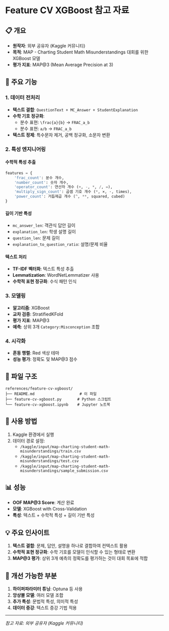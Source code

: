 # Feature CV XGBoost 참고 자료

## 📋 개요
- **원작자**: 외부 공유자 (Kaggle 커뮤니티)
- **목적**: MAP - Charting Student Math Misunderstandings 대회를 위한 XGBoost 모델
- **평가 지표**: MAP@3 (Mean Average Precision at 3)

## 🔧 주요 기능

### 1. 데이터 전처리
- **텍스트 결합**: `QuestionText + MC_Answer + StudentExplanation`
- **수학 기호 정규화**:
  - 분수 표현: `\frac{a}{b}` → `FRAC_a_b`
  - 분수 표현: `a/b` → `FRAC_a_b`
- **텍스트 정제**: 특수문자 제거, 공백 정규화, 소문자 변환

### 2. 특성 엔지니어링
#### 수학적 특성 추출
```python
features = {
    'frac_count': 분수 개수,
    'number_count': 숫자 개수,
    'operator_count': 연산자 개수 (+, -, *, /, =),
    'multiply_sign_count': 곱셈 기호 개수 (*, ×, ·, times),
    'power_count': 거듭제곱 개수 (^, **, squared, cubed)
}
```

#### 길이 기반 특성
- `mc_answer_len`: 객관식 답안 길이
- `explanation_len`: 학생 설명 길이
- `question_len`: 문제 길이
- `explanation_to_question_ratio`: 설명/문제 비율

#### 텍스트 처리
- **TF-IDF 벡터화**: 텍스트 특성 추출
- **Lemmatization**: WordNetLemmatizer 사용
- **수학적 표현 정규화**: 수식 패턴 인식

### 3. 모델링
- **알고리즘**: XGBoost
- **교차 검증**: StratifiedKFold
- **평가 지표**: MAP@3
- **예측**: 상위 3개 `Category:Misconception` 조합

### 4. 시각화
- **혼동 행렬**: Red 색상 테마
- **성능 평가**: 정확도 및 MAP@3 점수

## 📁 파일 구조
```
references/feature-cv-xgboost/
├── README.md                    # 이 파일
├── feature-cv-xgboost.py       # Python 스크립트
└── feature-cv-xgboost.ipynb    # Jupyter 노트북
```

## 🚀 사용 방법
1. Kaggle 환경에서 실행
2. 데이터 경로 설정:
   - `/kaggle/input/map-charting-student-math-misunderstandings/train.csv`
   - `/kaggle/input/map-charting-student-math-misunderstandings/test.csv`
   - `/kaggle/input/map-charting-student-math-misunderstandings/sample_submission.csv`

## 📊 성능
- **OOF MAP@3 Score**: 계산 완료
- **모델**: XGBoost with Cross-Validation
- **특성**: 텍스트 + 수학적 특성 + 길이 기반 특성

## 💡 주요 인사이트
1. **텍스트 결합**: 문제, 답안, 설명을 하나로 결합하여 컨텍스트 활용
2. **수학적 표현 정규화**: 수학 기호를 모델이 인식할 수 있는 형태로 변환
3. **MAP@3 평가**: 상위 3개 예측의 정확도를 평가하는 것이 대회 목표에 적합

## 🔄 개선 가능한 부분
1. **하이퍼파라미터 튜닝**: Optuna 등 사용
2. **앙상블 모델**: 여러 모델 조합
3. **추가 특성**: 문법적 특성, 의미적 특성
4. **데이터 증강**: 텍스트 증강 기법 적용

---
*참고 자료: 외부 공유자 (Kaggle 커뮤니티)* 